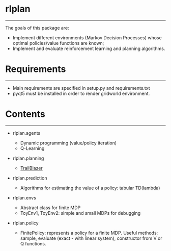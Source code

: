 # rlplan
______________

The goals of this package are: 

* Implement different environments (Markov Decision Processes) whose optimal policies/value functions are known;
* Implement and evaluate reinforcement learning and planning algorithms.

# Requirements
______________

* Main requirements are specified in setup.py and requirements.txt
* pyqt5 must be installed in order to render gridworld environment.

# Contents
______________
 
* rlplan.agents
    * Dynamic programming (value/policy iteration)
    * Q-Learning

* rlplan.planning
    * [TrailBlazer](http://researchers.lille.inria.fr/~valko/hp/publications/grill2016blazing.pdf) 

* rlplan.prediction
    * Algorithms for estimating the value of a policy: tabular TD(lambda)

* rlplan.envs
    * Abstract class for finite MDP
    * ToyEnv1, ToyEnv2: simple and small MDPs for debugging 
   
* rlplan.policy
    * FinitePolicy: represents a policy for a finite MDP. Useful methods: sample, evaluate (exact - with linear system),
        constructor from V or Q functions.
 